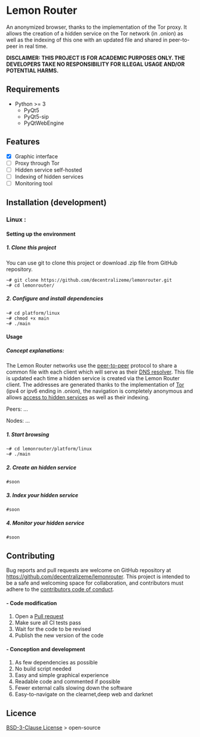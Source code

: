 # Lemon Router

An anonymized browser, thanks to the implementation of the Tor proxy. It allows the creation of a hidden service on the Tor network (in .onion) as well as the indexing of this one with an updated file and shared in peer-to-peer in real time.



**DISCLAIMER: THIS PROJECT IS FOR ACADEMIC PURPOSES ONLY. THE DEVELOPERS TAKE NO RESPONSIBILITY FOR ILLEGAL USAGE AND/OR POTENTIAL HARMS.**

## Requirements

- Python >= 3
  - PyQt5
  - PyQt5-sip
  - PyQtWebEngine

## Features

- [x] Graphic interface
- [ ] Proxy through Tor
- [ ] Hidden service self-hosted
- [ ] Indexing of hidden services
- [ ] Monitoring tool

## Installation (development)

### Linux :

#### Setting up the environment

##### 1. Clone this project

You can use git to clone this project or download .zip file from GitHub repository.

```shell
~# git clone https://github.com/decentralizeme/lemonrouter.git
~# cd lemonrouter/
```

##### 2. Configure and install dependencies

```shell
~# cd platform/linux
~# chmod +x main
~# ./main
```

#### Usage

##### Concept explanations:

The Lemon Router networks use the [peer-to-peer](https://en.wikipedia.org/wiki/Peer-to-peer) protocol to share a common file with each client which will serve as their [DNS resolver](https://fr.wikipedia.org/wiki/Domain_Name_System). This file is updated each time a hidden service is created via the Lemon Router client. The addresses are generated thanks to the implementation of [Tor ](https://en.wikipedia.org/wiki/Tor_(anonymity_network)) (ipv4 or ipv6 ending in .onion), the navigation is completely anonymous and allows [access to hidden services](https://en.wikipedia.org/wiki/The_Hidden_Wiki) as well as their indexing.

Peers: ...

Nodes: ...

##### 1. Start browsing

```shell
~# cd lemonrouter/platform/linux
~# ./main
```

##### 2. Create an hidden service

```shell
#soon
```

##### 3. Index your hidden service

```shell
#soon
```

##### 4. Monitor your hidden service

```shell
#soon
```

## Contributing

Bug reports and pull requests are welcome on GitHub repository at https://github.com/decentralizeme/lemonrouter. This project is intended to be a safe and welcoming space for collaboration, and contributors must adhere to the [contributors code of conduct](https://www.contributor-covenant.org/).

#### - Code modification

1. Open a [Pull request](https://github.com/decentralizeme/lemonrouter/pulls)
2. Make sure all CI tests pass
3. Wait for the code to be revised
4. Publish the new version of the code

#### - Conception and development

1. As few dependencies as possible
2. No build script needed
3. Easy and simple graphical experience
4. Readable code and commented if possible
5. Fewer external calls slowing down the software
6. Easy-to-navigate on the clearnet,deep web and darknet

## Licence

[BSD-3-Clause License](https://github.com/decentralizeme/lemonrouter/blob/main/LICENSE) > open-source